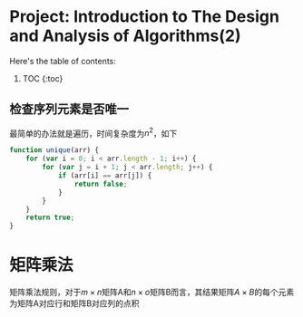 # Project: Introduction to The Design and Analysis of Algorithms(2)

Here's the table of contents:

1. TOC
{:toc}

## 检查序列元素是否唯一

最简单的办法就是遍历，时间复杂度为$n^2$，如下

```javascript
function unique(arr) {
    for (var i = 0; i < arr.length - 1; i++) {
        for (var j = i + 1; j < arr.length; j++) {
            if (arr[i] == arr[j]) {
                return false;
            }
        }
    }
    return true;
}
```

# 矩阵乘法

矩阵乘法规则，对于$m \times n$矩阵A和$n \times o$矩阵B而言，其结果矩阵$A \times B$的每个元素为矩阵A对应行和矩阵B对应列的点积
